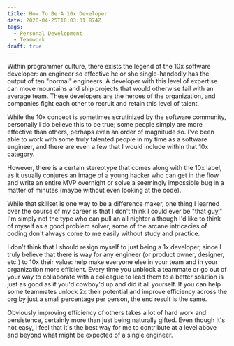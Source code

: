 ```yaml
---
title: How To Be A 10x Developer
date: 2020-04-25T18:03:31.874Z
tags:
  - Personal Development
  - Teamwork
draft: true
---
```

Within programmer culture, there exists the legend of the 10x software developer: an engineer so effective he or she single-handedly has the output of ten "normal" engineers.  A developer with this level of expertise can move mountains and ship projects that would otherwise fail with an average team.  These developers are the heroes of the organization, and companies fight each other to recruit and retain this level of talent.

While the 10x concept is sometimes scrutinized by the software community, personally I do believe this to be true; some people simply are more effective than others, perhaps even an order of magnitude so.  I've been able to work with some truly talented people in my time as a software engineer, and there are even a few that I would include within that 10x category.  

However, there is a certain stereotype that comes along with the 10x label, as it usually conjures an image of a young hacker who can get in the flow and write an entire MVP overnight or solve a seemingly impossible bug in a matter of minutes (maybe without even looking at the code).  

While that skillset is one way to be a difference maker, one thing I learned over the course of my career is that I don't think I could ever be "that guy."  I'm simply not the type who can pull an all nighter although I'd like to think of myself as a good problem solver, some of the arcane intricacies of coding don't always come to me easily without study and practice.

I don't think that I should resign myself to just being a 1x developer, since I truly believe that there is way for any engineer (or product owner, designer, etc.) to 10x their value: help make everyone else in your team and in your organization more efficient.  Every time you unblock a teammate or go out of your way to collaborate with a colleague to lead them to a better solution is just as good as if you'd cowboy'd up and did it all yourself.  If you can help some teammates unlock 2x their potential and improve efficiency across the org by just a small percentage per person, the end result is the same.

Obviously improving efficiency of others takes a lot of hard work and persistence, certainly more than just being naturally gifted.  Even though it's not easy, I feel that it's the best way for me to contribute at a level above and beyond what might be expected of a single engineer.
